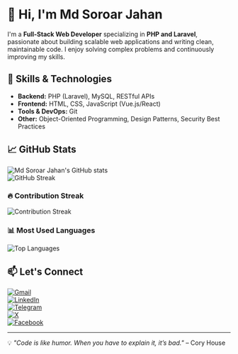 # 👋 Hi, I'm Md Soroar Jahan

I'm a **Full-Stack Web Developer** specializing in **PHP and Laravel**, passionate about building scalable web applications and writing clean, maintainable code. I enjoy solving complex problems and continuously improving my skills.

## 🚀 Skills & Technologies

- **Backend:** PHP (Laravel), MySQL, RESTful APIs  
- **Frontend:** HTML, CSS, JavaScript (Vue.js/React)  
- **Tools & DevOps:** Git  
- **Other:** Object-Oriented Programming, Design Patterns, Security Best Practices  

## 📈 GitHub Stats

![Md Soroar Jahan's GitHub stats](https://github-readme-stats.vercel.app/api?username=mdSoroarJahan&show_icons=true&theme=radical)  
![GitHub Streak](https://github-readme-streak-stats.herokuapp.com/?user=mdSoroarJahan&theme=radical)  

### 🔥 Contribution Streak

![Contribution Streak](https://streak-stats.demolab.com?user=mdSoroarJahan&theme=radical)

### 📊 Most Used Languages

![Top Languages](https://github-readme-stats.vercel.app/api/top-langs/?username=mdSoroarJahan&layout=compact&theme=radical)

## 📫 Let's Connect

[![Gmail](https://img.shields.io/badge/Gmail-D14836?style=for-the-badge&logo=gmail&logoColor=white)](mailto:youremail@gmail.com)  
[![LinkedIn](https://img.shields.io/badge/LinkedIn-%230077B5.svg?style=for-the-badge&logo=linkedin&logoColor=white)](https://linkedin.com/in/mdsoroarjahan)  
[![Telegram](https://img.shields.io/badge/-TELEGRAM-%232B90D9?style=for-the-badge&logo=telegram&logoColor=white)](https://t.me/SoroarJahan)  
[![X](https://img.shields.io/badge/X-black.svg?style=for-the-badge&logo=X&logoColor=white)](https://x.com/mdSoroarJ)  
[![Facebook](https://img.shields.io/badge/Facebook-%231877F2.svg?style=for-the-badge&logo=Facebook&logoColor=white)](https://www.facebook.com/mdSoroarJ/)  

---

💡 *"Code is like humor. When you have to explain it, it’s bad."* – Cory House  


<!--
**mdSoroarJahan/mdSoroarJahan** is a ✨ _special_ ✨ repository because its `README.md` (this file) appears on your GitHub profile.

Here are some ideas to get you started:

- 🔭 I’m currently working on ...
- 🌱 I’m currently learning ...
- 👯 I’m looking to collaborate on ...
- 🤔 I’m looking for help with ...
- 💬 Ask me about ...
- 📫 How to reach me: ...
- 😄 Pronouns: ...
- ⚡ Fun fact: ...
-->
